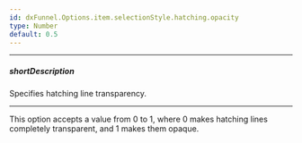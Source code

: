 ```yaml
---
id: dxFunnel.Options.item.selectionStyle.hatching.opacity
type: Number
default: 0.5
---
```

---
##### shortDescription
Specifies hatching line transparency.

---
This option accepts a value from 0 to 1, where 0 makes hatching lines completely transparent, and 1 makes them opaque.
